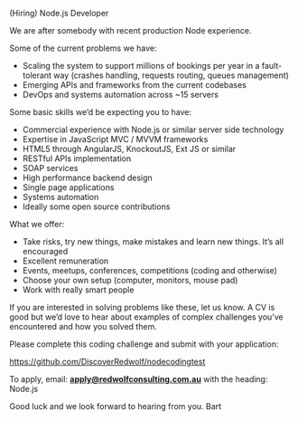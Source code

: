 (Hiring) Node.js Developer

We are after somebody with recent production Node experience.

Some of the current problems we have:
<ul>
	<li>Scaling the system to support millions of bookings per year in a fault-tolerant way (crashes handling, requests routing, queues management)</li>
	<li>Emerging APIs and frameworks from the current codebases</li>
	<li>DevOps and systems automation across ~15 servers</li>
</ul>
Some basic skills we’d be expecting you to have:
<ul>
	<li>Commercial experience with Node.js or similar server side technology</li>
	<li>Expertise in JavaScript MVC / MVVM frameworks</li>
	<li>HTML5 through AngularJS, KnockoutJS, Ext JS or similar</li>
	<li>RESTful APIs implementation</li>
	<li>SOAP services</li>
	<li>High performance backend design</li>
	<li>Single page applications</li>
	<li>Systems automation</li>
	<li>Ideally some open source contributions</li>
</ul>
What we offer:
<ul>
	<li>Take risks, try new things, make mistakes and learn new things. It’s all encouraged</li>
	<li>Excellent remuneration</li>
	<li>Events, meetups, conferences, competitions (coding and otherwise)</li>
	<li>Choose your own setup (computer, monitors, mouse pad)</li>
	<li>Work with really smart people</li>
</ul>
If you are interested in solving problems like these, let us know. A CV is good but we’d love to hear about examples of complex challenges you’ve encountered and how you solved them.

Please complete this coding challenge and submit with your application:

https://github.com/DiscoverRedwolf/nodecodingtest

To apply, email: <strong>apply@redwolfconsulting.com.au</strong> with the heading: Node.js

Good luck and we look forward to hearing from you.
Bart
